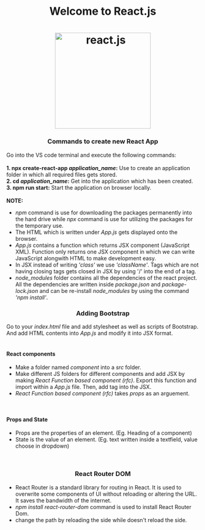 <h1 align='center'>Welcome to React.js<h1>
 <div align='center'>
<img src="https://www.freecodecamp.org/news/content/images/2021/06/Ekran-Resmi-2019-11-18-18.08.13.png" alt="react.js" width=250px hieght=250px>
  </div>

<h3 align='center'>Commands to create new React App</h3>
Go into the VS code terminal and execute the following commands:<br><br>
<strong>1. npx create-react-app <em>application_name</em>:</strong> Use to create an application folder in which all required files gets stored.
<br>
<strong>2. cd <em>application_name</em>:</strong> Get into the application which has been created.
<br>
<strong>3. npm run start:</strong> Start the application on browser locally.
<br>
<br>
<strong>NOTE:</strong>
<ul>
  <li><em>npm</em> command is use for downloading the packages permanently into the hard drive while <em>npx</em> command is use for utilizing the packages for the temporary use.</li>
  <li>The HTML which is written under <em>App.js</em> gets displayed onto the browser.</li>
  <li><em>App.js</em> contains a function which returns JSX component (JavaScript XML). Function only returns one JSX component in which we can write JavaScript alongwith HTML to make development easy.</li>
  <li>In JSX instead of writing <em>'class'</em> we use <em>'className'</em>. Tags which are not having closing tags gets closed in JSX by using '/' into the end of a tag.</li>
  <li><em>node_modules</em> folder contains all the dependencies of the react project. All the dependencies are written inside <em>package.json</em> and <em>package-lock.json</em> and can be re-install <em>node_modules</em> by using the command <em>'npm install'</em>.</li>
</ul>

 <h3 align='center'>Adding Bootstrap</h3>
 Go to your <em>index.html</em> file and add stylesheet as well as scripts of Bootstrap. And add HTML contents into <em>App.js</em> and modify it into JSX format.
 <br><br>

<h4>React components</h4>
<ul>
<li>Make a folder named <em>component</em> into a <em>src</em> folder.</li>
<li>Make different JS folders for different components and add JSX by making <em>React Function based component (rfc)</em>. Export this function and import within a <em>App.js</em> file. Then, add tag into the JSX.</li>
 <li><em>React Function based component (rfc)</em> takes <em>props</em> as an arguement.</li>
</ul>
<br>
<h4>Props and State</h4>
<ul>
<li>Props are the properties of an element. (Eg. Heading of a component)</li>
<li>State is the value of an element. (Eg. text written inside a textfield, value choose in dropdown)</li>
</ul>
<br>
<h3 align="center">React Router DOM</h3>
<ul>
<li>React Router is a standard library for routing in React. It is used to overwrite some components of UI without reloading or altering the URL. It saves the bandwidth of the internet.</li>
<li><em>npm install react-router-dom</em> command is used to install React Router Dom.</li>
 <li><a, href=""> change the path by reloading the side while <Link, To=""> doesn't reload the side.</li>
</ul>
